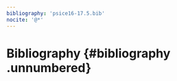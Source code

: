 ```yaml
---
bibliography: 'psice16-17.5.bib'
nocite: '@*'
---
```


Bibliography {#bibliography .unnumbered}
============
